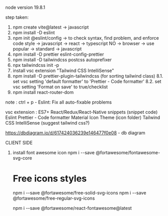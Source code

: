 node version 19.8.1

step taken:

1. npm create vite@latest -> javascript
2. npm install -D eslint
3. npm init @eslint/config -> to check syntax, find problem, and enforce code style -> javascript -> react -> typescript NO -> browser -> use popular -> standard -> javascript
4. npm install -D prettier eslint-config-prettier
5. npm install -D tailwindcss postcss autoprefixer
6. npx tailwindcss init -p
7. install vsc extension "Tailwind CSS IntelliSense"
8. npm install -D prettier-plugin-tailwindcss (for sorting tailwind class)
   8.1. set vsc setting 'default formatter' to 'Prettier - Code formatter'
   8.2. set vsc setting 'Format on save' to true/checklist
9. npm install react-router-dom

note :
ctrl + p - Eslint: Fix all auto-fixable problems

vsc extension :
ES7+ React/Redux/React-Native snippets (snippet code)
Eslint
Prettier - Code formatter
Material Icon Theme (icon folder)
Tailwind CSS IntelliSense (suggest tailwind css?)

https://dbdiagram.io/d/617424036239e146477f0e08 - db diagram

CLIENT SIDE

1. install font awesome icon
   npm i --save @fortawesome/fontawesome-svg-core

   # Free icons styles

   npm i --save @fortawesome/free-solid-svg-icons
   npm i --save @fortawesome/free-regular-svg-icons

   npm i --save @fortawesome/react-fontawesome@latest
